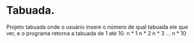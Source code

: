 # Tabuada.

Projeto tabuada onde o usuário insere o número de qual tabuada ele que ver, e o programa retorna a tabuada de 1 até 10.
n * 1
n * 2
n * 3
...
n * 10
